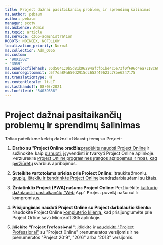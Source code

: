 ```yaml
---
title: Project dažnai pasitaikančių problemų ir sprendimų šalinimas
ms.author: pebaum
author: pebaum
manager: scotv
ms.audience: Admin
ms.topic: article
ms.service: o365-administration
ROBOTS: NOINDEX, NOFOLLOW
localization_priority: Normal
ms.collection: Adm_O365
ms.custom:
- "9001502"
- "3559"
ms.openlocfilehash: 36d504120b5d81b06294afbfb1be4c6e73f0f696c4ea7118c6867e56ccb46b70
ms.sourcegitcommit: b5f7da89a650d2915dc652449623c78be6247175
ms.translationtype: MT
ms.contentlocale: lt-LT
ms.lasthandoff: 08/05/2021
ms.locfileid: "54039686"
---
```

# <a name="project-common-issues-and-resolutions"></a>Project dažnai pasitaikančių problemų ir sprendimų šalinimas

Toliau pateikiame keletą dažnai užklaustų temų su Project:

1. **Darbo su "Project Online pradžia:**[pradėkite naudoti Project Online](https://docs.microsoft.com/ProjectOnline/get-started-with-project-online) ir sužinokite, kaip [planuoti,](https://docs.microsoft.com/projectonline/project-online) įgyvendinti ir tvarkyti Project Online aplinkoje.   Peržiūrėkite [Project Online programinės įrangos apribojimus ir ribas, kad peržiūrėtų](https://docs.microsoft.com/ProjectOnline/project-online-software-boundaries-and-limits) svarbius apribojimus.

2. **Suteikite vartotojams prieigą prie Project Online:** Įtraukite [žmonių, grupių, išteklių ir bendrinkite Project Online](https://docs.microsoft.com/projectonline/step-2-add-people-to-project-online) bendradarbiaudami su kitais. 

3. **Žiniatinklio Project (PWA) našumo Project Online:** Peržiūrėkite [kai kurių dažniausiai pasitaikančių "Web](https://docs.microsoft.com/projectonline/tune-project-online-performance) App" Project poveikį našumui ir kompromisus.

4. **Prisijungimas naudoti Project Online su Project darbalaukio klientu:** Naudokite Project Online [kompiuterio klientą,](https://docs.microsoft.com/projectonline/connect-to-project-online-with-the-project-online-desktop-client) kad prisijungtumėte prie Project Online savo Microsoft 365 aplinkoje. 

5. **Įdiekite "Project Professional":** įdiekite ir [naudokite "Project Professional"](https://support.office.com/article/install-project-7059249b-d9fe-4d61-ab96-5c5bf435f281) su "Project Online" prenumeratos versijomis ir ne prenumeratos "Project 2019", "2016" arba "2013" versijomis.
